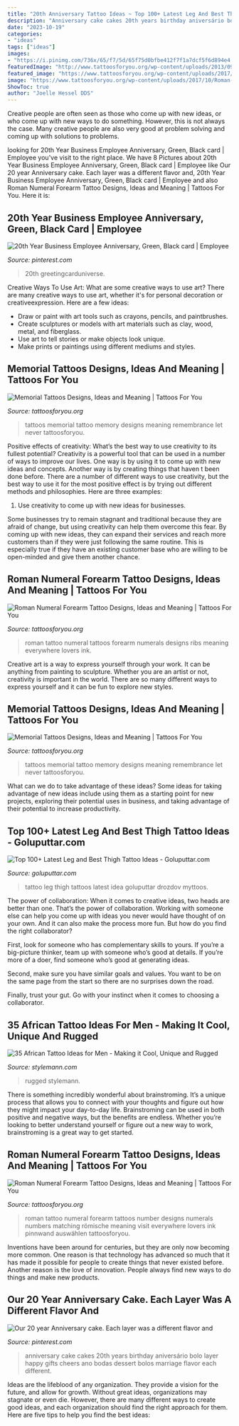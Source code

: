 ```yaml
---
title: "20th Anniversary Tattoo Ideas ~ Top 100+ Latest Leg And Best Thigh Tattoo Ideas"
description: "Anniversary cake cakes 20th years birthday aniversário bolo layer happy gifts cheers ano bodas dessert bolos marriage flavor each different"
date: "2023-10-19"
categories:
- "ideas"
tags: ["ideas"]
images:
- "https://i.pinimg.com/736x/65/f7/5d/65f75d0bfbe412f7f1a7dcf5f6d894e4.jpg"
featuredImage: "http://www.tattoosforyou.org/wp-content/uploads/2013/09/In-Memory-of-Tattoo-768x1024.jpg"
featured_image: "https://www.tattoosforyou.org/wp-content/uploads/2017/10/Photos-of-Roman-Numeral-Forearm-Tattoos-300x224.jpg"
image: "https://www.tattoosforyou.org/wp-content/uploads/2017/10/Roman-Numeral-Forearm-Tattoo-Images.jpg"
ShowToc: true
author: "Joelle Hessel DDS"
---
```



Creative people are often seen as those who come up with new ideas, or who come up with new ways to do something. However, this is not always the case. Many creative people are also very good at problem solving and coming up with solutions to problems.

	

		
looking for 20th Year Business Employee Anniversary, Green, Black card | Employee you've visit to the right place. We have 8 Pictures about 20th Year Business Employee Anniversary, Green, Black card | Employee like Our 20 year Anniversary cake. Each layer was a different flavor and, 20th Year Business Employee Anniversary, Green, Black card | Employee and also Roman Numeral Forearm Tattoo Designs, Ideas and Meaning | Tattoos For You. Here it is:
		
    
## 20th Year Business Employee Anniversary, Green, Black Card | Employee

<img loading=lazy src="https://i.pinimg.com/736x/65/f7/5d/65f75d0bfbe412f7f1a7dcf5f6d894e4.jpg" onerror="this.onerror=null;this.src='https://tse1.mm.bing.net/th?id=OIP.o49MVIYDRw_YPDeHPBG2xgHaFj&amp;pid=15.1';" alt="20th Year Business Employee Anniversary, Green, Black card | Employee">

_Source: pinterest.com_

>20th greetingcarduniverse. 

	

Creative Ways To Use Art: What are some creative ways to use art?
There are many creative ways to use art, whether it's for personal decoration or creativeexpression. Here are a few ideas: 
- Draw or paint with art tools such as crayons, pencils, and paintbrushes.
- Create sculptures or models with art materials such as clay, wood, metal, and fiberglass.
- Use art to tell stories or make objects look unique.
- Make prints or paintings using different mediums and styles.

    
## Memorial Tattoos Designs, Ideas And Meaning | Tattoos For You

<img loading=lazy src="http://www.tattoosforyou.org/wp-content/uploads/2013/09/In-Memory-of-Tattoo-768x1024.jpg" onerror="this.onerror=null;this.src='https://tse1.mm.bing.net/th?id=OIP.S1PcYgy4-zsc2wJgJCUiNQHaJ4&amp;pid=15.1';" alt="Memorial Tattoos Designs, Ideas and Meaning | Tattoos For You">

_Source: tattoosforyou.org_

>tattoos memorial tattoo memory designs meaning remembrance let never tattoosforyou. 

	

Positive effects of creativity: What’s the best way to use creativity to its fullest potential?
Creativity is a powerful tool that can be used in a number of ways to improve our lives. One way is by using it to come up with new ideas and concepts. Another way is by creating things that haven t been done before. There are a number of different ways to use creativity, but the best way to use it for the most positive effect is by trying out different methods and philosophies. Here are three examples:
1. Use creativity to come up with new ideas for businesses.

Some businesses try to remain stagnant and traditional because they are afraid of change, but using creativity can help them overcome this fear. By coming up with new ideas, they can expand their services and reach more customers than if they were just following the same routine. This is especially true if they have an existing customer base who are willing to be open-minded and give them another chance.

    
## Roman Numeral Forearm Tattoo Designs, Ideas And Meaning | Tattoos For You

<img loading=lazy src="https://www.tattoosforyou.org/wp-content/uploads/2017/10/Photos-of-Roman-Numeral-Forearm-Tattoos-300x224.jpg" onerror="this.onerror=null;this.src='https://tse3.mm.bing.net/th?id=OIP.5FpQ49VVucpAnCbXDIfRhAAAAA&amp;pid=15.1';" alt="Roman Numeral Forearm Tattoo Designs, Ideas and Meaning | Tattoos For You">

_Source: tattoosforyou.org_

>roman tattoo numeral tattoos forearm numerals designs ribs meaning everywhere lovers ink. 

	

Creative art is a way to express yourself through your work. It can be anything from painting to sculpture. Whether you are an artist or not, creativity is important in the world. There are so many different ways to express yourself and it can be fun to explore new styles.

    
## Memorial Tattoos Designs, Ideas And Meaning | Tattoos For You

<img loading=lazy src="http://www.tattoosforyou.org/wp-content/uploads/2013/09/In-Memory-of-Tattoo.jpg" onerror="this.onerror=null;this.src='https://tse3.mm.bing.net/th?id=OIP.MwiH3Ztx4m-pMPYShkH9EwHaJ3&amp;pid=15.1';" alt="Memorial Tattoos Designs, Ideas and Meaning | Tattoos For You">

_Source: tattoosforyou.org_

>tattoos memorial tattoo memory designs meaning remembrance let never tattoosforyou. 

	

What can we do to take advantage of these ideas?
Some ideas for taking advantage of new ideas include using them as a starting point for new projects, exploring their potential uses in business, and taking advantage of their potential to increase productivity.

    
## Top 100+ Latest Leg And Best Thigh Tattoo Ideas - Goluputtar.com

<img loading=lazy src="http://www.goluputtar.com/wp-content/uploads/2016/12/8leg-tattoo-idea.jpg" onerror="this.onerror=null;this.src='https://tse3.mm.bing.net/th?id=OIP.Yn6CeLC6GmXOSO4-nwgbWQHaHt&amp;pid=15.1';" alt="Top 100+ Latest Leg and Best Thigh Tattoo Ideas - Goluputtar.com">

_Source: goluputtar.com_

>tattoo leg thigh tattoos latest idea goluputtar drozdov myttoos. 

	

The power of collaboration:
When it comes to creative ideas, two heads are better than one. That’s the power of collaboration.
Working with someone else can help you come up with ideas you never would have thought of on your own. And it can also make the process more fun. But how do you find the right collaborator?

First, look for someone who has complementary skills to yours. If you’re a big-picture thinker, team up with someone who’s good at details. If you’re more of a doer, find someone who’s good at generating ideas.

Second, make sure you have similar goals and values. You want to be on the same page from the start so there are no surprises down the road.

Finally, trust your gut. Go with your instinct when it comes to choosing a collaborator.

    
## 35 African Tattoo Ideas For Men - Making It Cool, Unique And Rugged

<img loading=lazy src="https://stylemann.com/wp-content/uploads/2016/11/african-tattoo-5-650x650.jpg" onerror="this.onerror=null;this.src='https://tse3.mm.bing.net/th?id=OIP.ZTQfjy7f2TkAvLfI2zHpjwHaHa&amp;pid=15.1';" alt="35 African Tattoo Ideas for Men - Making it Cool, Unique and Rugged">

_Source: stylemann.com_

>rugged stylemann. 

	

There is something incredibly wonderful about brainstroming. It’s a unique process that allows you to connect with your thoughts and figure out how they might impact your day-to-day life. Brainstroming can be used in both positive and negative ways, but the benefits are endless. Whether you’re looking to better understand yourself or figure out a new way to work, brainstroming is a great way to get started.

    
## Roman Numeral Forearm Tattoo Designs, Ideas And Meaning | Tattoos For You

<img loading=lazy src="https://www.tattoosforyou.org/wp-content/uploads/2017/10/Roman-Numeral-Forearm-Tattoo-Images.jpg" onerror="this.onerror=null;this.src='https://tse1.mm.bing.net/th?id=OIP.zgabEpUoS-_OlbkmLOHpTwHaE8&amp;pid=15.1';" alt="Roman Numeral Forearm Tattoo Designs, Ideas and Meaning | Tattoos For You">

_Source: tattoosforyou.org_

>roman tattoo numeral forearm tattoos number designs numerals numbers matching römische meaning visit everywhere lovers ink pinnwand auswählen tattoosforyou. 

	

Inventions have been around for centuries, but they are only now becoming more common. One reason is that technology has advanced so much that it has made it possible for people to create things that never existed before. Another reason is the love of innovation. People always find new ways to do things and make new products.

    
## Our 20 Year Anniversary Cake. Each Layer Was A Different Flavor And

<img loading=lazy src="https://i.pinimg.com/736x/7d/ef/26/7def26591ddbfb5cf530d786b81d8538---year-anniversary-awesome-cakes.jpg" onerror="this.onerror=null;this.src='https://tse4.mm.bing.net/th?id=OIP.0Z9oY6tMHhJuxsiAnlX9wgHaLH&amp;pid=15.1';" alt="Our 20 year Anniversary cake. Each layer was a different flavor and">

_Source: pinterest.com_

>anniversary cake cakes 20th years birthday aniversário bolo layer happy gifts cheers ano bodas dessert bolos marriage flavor each different. 

	

Ideas are the lifeblood of any organization. They provide a vision for the future, and allow for growth. Without great ideas, organizations may stagnate or even die. However, there are many different ways to create good ideas, and each organization should find the right approach for them. Here are five tips to help you find the best ideas:

